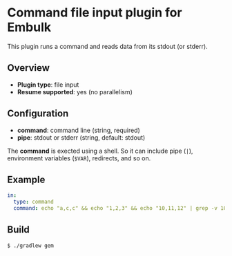 # Command file input plugin for Embulk

This plugin runs a command and reads data from its stdout (or stderr).

## Overview

* **Plugin type**: file input
* **Resume supported**: yes (no parallelism)

## Configuration

- **command**: command line (string, required)
- **pipe**: stdout or stderr (string, default: stdout)

The **command** is exected using a shell. So it can include pipe (`|`), environment variables (`$VAR`), redirects, and so on.

## Example

```yaml
in:
  type: command
  command: echo "a,c,c" && echo "1,2,3" && echo "10,11,12" | grep -v 10
```

## Build

```
$ ./gradlew gem
```
